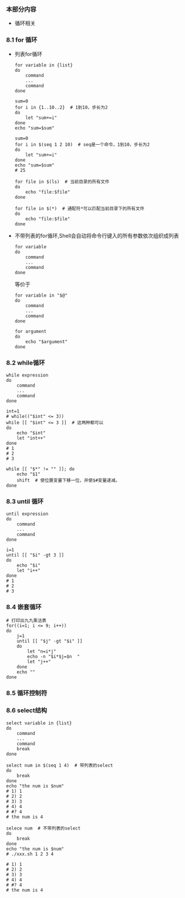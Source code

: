 ### 本部分内容* 循环相关### 8.1 for 循环* 列表for循环    ```    for variable in {list}    do        command        ...        command    done    ```    ```    sum=0    for i in {1..10..2}  # 1到10，步长为2    do        let "sum+=i"    done    echo "sum=$sum"    ```    ```    sum=0    for i in $(seq 1 2 10)  # seq是一个命令，1到10，步长为2    do        let "sum+=i"    done    echo "sum=$sum"    # 25    ```    ```    for file in $(ls)  # 当前目录的所有文件    do        echo "file:$file"    done    ```    ```    for file in $(*)  # 通配符*可以匹配当前目录下的所有文件    do        echo "file:$file"    done    ```* 不带列表的for循环,Shell会自动将命令行键入的所有参数依次组织成列表    ```    for variable    do         command        ...        command    done    ```    等价于    ```    for variable in "$@"    do         command        ...        command    done    ```    ```    for argument    do         echo "$argument"    done    ```### 8.2 while循环```while expressiondo     command    ...    commanddone``````int=1# while(("$int" <= 3))while [[ "$int" <= 3 ]]  # 这两种都可以do    echo "$int"    let "int++"done# 1# 2# 3``````while [[ "$*" != "" ]]; do    echo "$1"    shift  # 使位置变量下移一位，并使$#变量递减。done```### 8.3 until 循环```until expressiondo    command    ...    commanddone``````i=1until [[ "$i" -gt 3 ]]do    echo "$i"    let "i++"done# 1# 2# 3```### 8.4 嵌套循环```# 打印出九九乘法表for((i=1; i <= 9; i++))do    j=1    until [[ "$j" -gt "$i" ]]    do        let "n=i*j"        echo -n "$i*$j=$n  "        let "j++"    done    echo ""done```### 8.5 循环控制符### 8.6 select结构```select variable in {list}do    command    ...    command    breakdone ``````select num in $(seq 1 4)  # 带列表的selectdo    breakdoneecho "the num is $num"# 1) 1# 2) 2# 3) 3# 4) 4# #? 4# the num is 4``````selece num  # 不带列表的selectdo    breakdoneecho "the num is $num"# ./xxx.sh 1 2 3 4# 1) 1# 2) 2# 3) 3# 4) 4# #? 4# the num is 4```